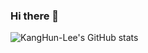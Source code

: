 ### Hi there 👋
![KangHun-Lee's GitHub stats](https://github-readme-stats.vercel.app/api?username=KangHun-Lee&count_private=true&show_icons=true&theme=radical)
<!--
**KangHun-Lee/KangHun-Lee** is a ✨ _special_ ✨ repository because its `README.md` (this file) appears on your GitHub profile.

Here are some ideas to get you started:

- 🔭 I’m currently working on ...
- 🌱 I’m currently learning ...
- 👯 I’m looking to collaborate on ...
- 🤔 I’m looking for help with ...
- 💬 Ask me about ...
- 📫 How to reach me: ...
- 😄 Pronouns: ...
- ⚡ Fun fact: ...
-->
